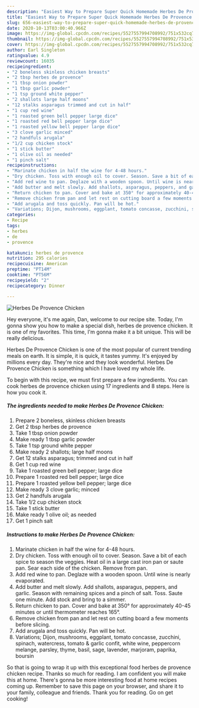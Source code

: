 ```yaml
---
description: "Easiest Way to Prepare Super Quick Homemade Herbes De Provence Chicken"
title: "Easiest Way to Prepare Super Quick Homemade Herbes De Provence Chicken"
slug: 656-easiest-way-to-prepare-super-quick-homemade-herbes-de-provence-chicken
date: 2020-10-13T03:00:40.966Z
image: https://img-global.cpcdn.com/recipes/5527557994708992/751x532cq70/herbes-de-provence-chicken-recipe-main-photo.jpg
thumbnail: https://img-global.cpcdn.com/recipes/5527557994708992/751x532cq70/herbes-de-provence-chicken-recipe-main-photo.jpg
cover: https://img-global.cpcdn.com/recipes/5527557994708992/751x532cq70/herbes-de-provence-chicken-recipe-main-photo.jpg
author: Earl Singleton
ratingvalue: 4.9
reviewcount: 16035
recipeingredient:
- "2 boneless skinless chicken breasts"
- "2 tbsp herbes de provence"
- "1 tbsp onion powder"
- "1 tbsp garlic powder"
- "1 tsp ground white pepper"
- "2 shallots large half moons"
- "12 stalks asparagus trimmed and cut in half"
- "1 cup red wine"
- "1 roasted green bell pepper large dice"
- "1 roasted red bell pepper large dice"
- "1 roasted yellow bell pepper large dice"
- "3 clove garlic minced"
- "2 handfuls arugala"
- "1/2 cup chicken stock"
- "1 stick butter"
- "1 olive oil as needed"
- "1 pinch salt"
recipeinstructions:
- "Marinate chicken in half the wine for 4-48 hours."
- "Dry chicken. Toss with enough oil to cover. Season. Save a bit of each spice to season the veggies. Heat oil in a large cast iron pan or saute pan. Sear each side of the chicken. Remove from pan."
- "Add red wine to pan. Deglaze with a wooden spoon. Until wine is nearly evaporated."
- "Add butter and melt slowly. Add shallots, asparagus, peppers, and garlic. Season with remaining spices and a pinch of salt. Toss. Saute one minute. Add stock and bring to a simmer."
- "Return chicken to pan. Cover and bake at 350° for approximately 40-45 minutes or until thermometer reaches 165°."
- "Remove chicken from pan and let rest on cutting board a few moments before slicing."
- "Add arugala and toss quickly. Pan will be hot."
- "Variations; Dijon, mushrooms, eggplant, tomato concasse, zucchini, spinach, watercress, tomato &amp; garlic confit, white wine, peppercorn melange, parsley, thyme, basil, sage, lavender, marjoram, paprika, boursin"
categories:
- Recipe
tags:
- herbes
- de
- provence

katakunci: herbes de provence 
nutrition: 295 calories
recipecuisine: American
preptime: "PT14M"
cooktime: "PT56M"
recipeyield: "2"
recipecategory: Dinner

---
```



![Herbes De Provence Chicken](https://img-global.cpcdn.com/recipes/5527557994708992/751x532cq70/herbes-de-provence-chicken-recipe-main-photo.jpg)

Hey everyone, it's me again, Dan, welcome to our recipe site. Today, I'm gonna show you how to make a special dish, herbes de provence chicken. It is one of my favorites. This time, I'm gonna make it a bit unique. This will be really delicious.



Herbes De Provence Chicken is one of the most popular of current trending meals on earth. It is simple, it is quick, it tastes yummy. It's enjoyed by millions every day. They're nice and they look wonderful. Herbes De Provence Chicken is something which I have loved my whole life.


To begin with this recipe, we must first prepare a few ingredients. You can cook herbes de provence chicken using 17 ingredients and 8 steps. Here is how you cook it.

<!--inarticleads1-->

##### The ingredients needed to make Herbes De Provence Chicken:

1. Prepare 2 boneless, skinless chicken breasts
1. Get 2 tbsp herbes de provence
1. Take 1 tbsp onion powder
1. Make ready 1 tbsp garlic powder
1. Take 1 tsp ground white pepper
1. Make ready 2 shallots; large half moons
1. Get 12 stalks asparagus; trimmed and cut in half
1. Get 1 cup red wine
1. Take 1 roasted green bell pepper; large dice
1. Prepare 1 roasted red bell pepper; large dice
1. Prepare 1 roasted yellow bell pepper; large dice
1. Make ready 3 clove garlic; minced
1. Get 2 handfuls arugala
1. Take 1/2 cup chicken stock
1. Take 1 stick butter
1. Make ready 1 olive oil; as needed
1. Get 1 pinch salt




<!--inarticleads2-->

##### Instructions to make Herbes De Provence Chicken:

1. Marinate chicken in half the wine for 4-48 hours.
1. Dry chicken. Toss with enough oil to cover. Season. Save a bit of each spice to season the veggies. Heat oil in a large cast iron pan or saute pan. Sear each side of the chicken. Remove from pan.
1. Add red wine to pan. Deglaze with a wooden spoon. Until wine is nearly evaporated.
1. Add butter and melt slowly. Add shallots, asparagus, peppers, and garlic. Season with remaining spices and a pinch of salt. Toss. Saute one minute. Add stock and bring to a simmer.
1. Return chicken to pan. Cover and bake at 350° for approximately 40-45 minutes or until thermometer reaches 165°.
1. Remove chicken from pan and let rest on cutting board a few moments before slicing.
1. Add arugala and toss quickly. Pan will be hot.
1. Variations; Dijon, mushrooms, eggplant, tomato concasse, zucchini, spinach, watercress, tomato &amp; garlic confit, white wine, peppercorn melange, parsley, thyme, basil, sage, lavender, marjoram, paprika, boursin




So that is going to wrap it up with this exceptional food herbes de provence chicken recipe. Thanks so much for reading. I am confident you will make this at home. There's gonna be more interesting food at home recipes coming up. Remember to save this page on your browser, and share it to your family, colleague and friends. Thank you for reading. Go on get cooking!
